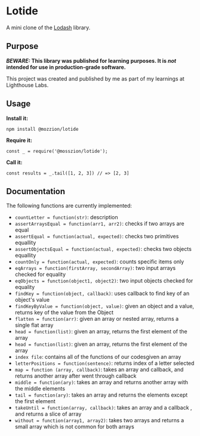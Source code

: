 # Lotide

A mini clone of the [Lodash](https://lodash.com) library.

## Purpose

**_BEWARE:_ This library was published for learning purposes. It is _not_ intended for use in production-grade software.**

This project was created and published by me as part of my learnings at Lighthouse Labs. 

## Usage

**Install it:**

`npm install @mozzion/lotide`

**Require it:**

`const _ = require('@mosszion/lotide');`

**Call it:**

`const results = _.tail([1, 2, 3]) // => [2, 3]`

## Documentation

The following functions are currently implemented:

* `countLetter = function(str)`: description
* `assertArraysEqual = function(arr1, arr2)`: checks if two arrays are equal
* `assertEqual = function(actual, expected)`: checks two primitives equallity
* `assertObjectsEqual = function(actual, expected)`: checks two objects equallity
* `countOnly = function(actual, expected)`: counts specific items only
* `eqArrays = function(firstArray, secondArray)`: two input arrays checked for equality
* `eqObjects = function(object1, object2)`: two input objects checked for equality
* `findKey = function(object, callback)`: uses callback to find key of an object's value
* `findKeyByValue = function(object, value)`: given an object and a value, returns key of the value from the Object
* `flatten = function(arr)`: given an array or nested array, returns a single flat array
* `head = function(list)`: given an array, returns the first element of the array
* `head = function(list)`: given an array, returns the first element of the array
* `index file`: contains all of the functions of our codesgiven an array
* `letterPositions = function(sentence)`: returns index of a letter selected
* `map = function (array, callback)`: takes an array and callback, and returns another array after went through callback
* `middle = function(ary)`: takes an array and returns another array with the middle elements
* `tail = function(ary)`: takes an array and returns the elements except the first element 
* `takeUntil = function(array, callback)`: takes an array and a callback , and returns a slice of array
* `without = function(array1, array2)`: takes two arrays and returns a small array which is not common for both arrays









